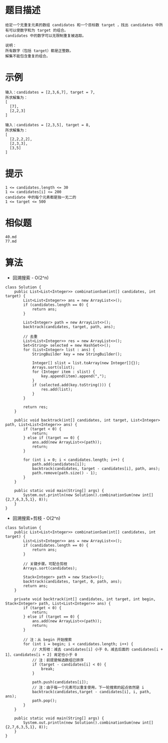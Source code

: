 # 题目描述
	给定一个无重复元素的数组 candidates 和一个目标数 target ，找出 candidates 中所有可以使数字和为 target 的组合。
	candidates 中的数字可以无限制重复被选取。

	说明：
	所有数字（包括 target）都是正整数。
	解集不能包含重复的组合。 

# 示例
	输入：candidates = [2,3,6,7], target = 7,
	所求解集为：
	[
	  [7],
	  [2,2,3]
	]

	输入：candidates = [2,3,5], target = 8,
	所求解集为：
	[
	  [2,2,2,2],
	  [2,3,3],
	  [3,5]
	]

# 提示
	1 <= candidates.length <= 30
	1 <= candidates[i] <= 200
	candidate 中的每个元素都是独一无二的
	1 <= target <= 500

# 相似题
    40.md
    77.md

# 算法
* 回溯搜索 - O(2^n)
```
class Solution {
    public List<List<Integer>> combinationSum(int[] candidates, int target) {
    	List<List<Integer>> ans = new ArrayList<>();
        if (candidates.length == 0) {
            return ans;
        }

        List<Integer> path = new ArrayList<>();
        backtrack(candidates, target, path, ans);

        // 去重
        List<List<Integer>> res = new ArrayList<>();
        Set<String> selected = new HashSet<>();
        for (List<Integer> list : ans) {
            StringBuilder key = new StringBuilder();

            Integer[] slist = list.toArray(new Integer[]{});
            Arrays.sort(slist);
            for (Integer item : slist) {
                key.append(item).append(",");
            }
            if (selected.add(key.toString())) {
                res.add(list);
            }
        }

        return res;
    }

    public void backtrack(int[] candidates, int target, List<Integer> path, List<List<Integer>> ans) {
        if (target < 0) {
            return;
        } else if (target == 0) {
            ans.add(new ArrayList<>(path));
            return;
        }

        for (int i = 0; i < candidates.length; i++) {
            path.add(candidates[i]);
            backtrack(candidates, target - candidates[i], path, ans);
            path.remove(path.size() - 1);
        }
    }

    public static void main(String[] args) {
        System.out.println(new Solution().combinationSum(new int[]{2,7,6,3,5,1}, 8));
    }
}
```

* 回溯搜索+剪枝 - O(2^n)
```
class Solution {
    public List<List<Integer>> combinationSum(int[] candidates, int target) {
        List<List<Integer>> ans = new ArrayList<>();
        if (candidates.length == 0) {
            return ans;
        }

        // 关键步骤。可配合剪枝
        Arrays.sort(candidates);

        Stack<Integer> path = new Stack<>();
        backtrack(candidates, target, 0, path, ans);
        return ans;
    }

    private void backtrack(int[] candidates, int target, int begin, Stack<Integer> path, List<List<Integer>> ans) {
        if (target < 0) {
            return;
        } else if (target == 0) {
            ans.add(new ArrayList<>(path));
            return;
        }

        // 注：从 begin 开始搜索
        for (int i = begin; i < candidates.length; i++) {
            // 大剪枝：减去 candidates[i] 小于 0，减去后面的 candidates[i + 1]、candidates[i + 2] 肯定也小于 0
            // 注：前提是候选数组已排序
            if (target - candidates[i] < 0) {
                break;
            }

            path.push(candidates[i]);
            // 注：由于每一个元素可以重复使用，下一轮搜索的起点依然是 i
            backtrack(candidates,target - candidates[i], i, path, ans);
            path.pop();
        }
    }

    public static void main(String[] args) {
        System.out.println(new Solution().combinationSum(new int[]{2,7,6,3,5,1}, 8));
    }
}
```
